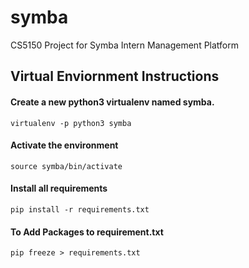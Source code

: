 # symba
CS5150 Project for Symba Intern Management Platform

## Virtual Enviornment Instructions
#### Create a new python3 virtualenv named symba.
`virtualenv -p python3 symba`
#### Activate the environment
`source symba/bin/activate`

#### Install all requirements
`pip install -r requirements.txt`

#### To Add Packages to requirement.txt 
`pip freeze > requirements.txt`
